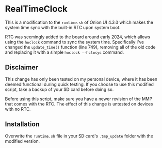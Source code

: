 # RealTimeClock

This is a modification to the `runtime.sh` of Onion UI 4.3.0 which makes the system time sync with the built-in RTC upon system boot.

RTC was seemingly added to the board around early 2024, which allows using the `hwclock` command to sync the system time. Specifically I've changed the `update_time()` function (line 749), removing all of the old code and replacing it with a simple `hwclock --hctosys` command.

## Disclaimer

This change has only been tested on my personal device, where it has been deemed functional during quick testing. If you choose to use this modified script, take a backup of your SD card before doing so.

Before using this script, make sure you have a newer revision of the MMP that comes with the RTC. The effect of this change is untested on devices with no RTC.

## Installation

Overwrite the `runtime.sh` file in your SD card's `.tmp_update` folder with the modified version.
